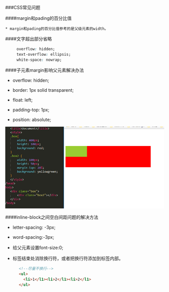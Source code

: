 ###CSS常见问题

####margin和pading的百分比值

    * margin和pading的百分比值参考的是父级元素的width。
    
####文字超出部分省略

```css
     overflow: hidden;
     text-overflow: ellipsis;
     white-space: nowrap;
 ```
 
 
####子元素margin影响父元素解决办法

 * overflow: hidden;
 
 * border: 1px solid transparent;
 
 * float: left;
 
 * padding-top: 1px;
 
 * position: absolute;

  ![](/assets/margin.png)

####inline-block之间空白间距问题的解决方法
 
 * letter-spacing: -3px;
 
 * word-spacing:-3px;
 
 * 给父元素设置font-size:0;
 
 * 标签结束处消除换行符，或者把换行符添加到标签内部。
   
   
```html
      <!--尽量不换行-->
      <ul>
        <li>1</l1><li>2</l1><li>2</l1>
      </ul>
 ```  
    

